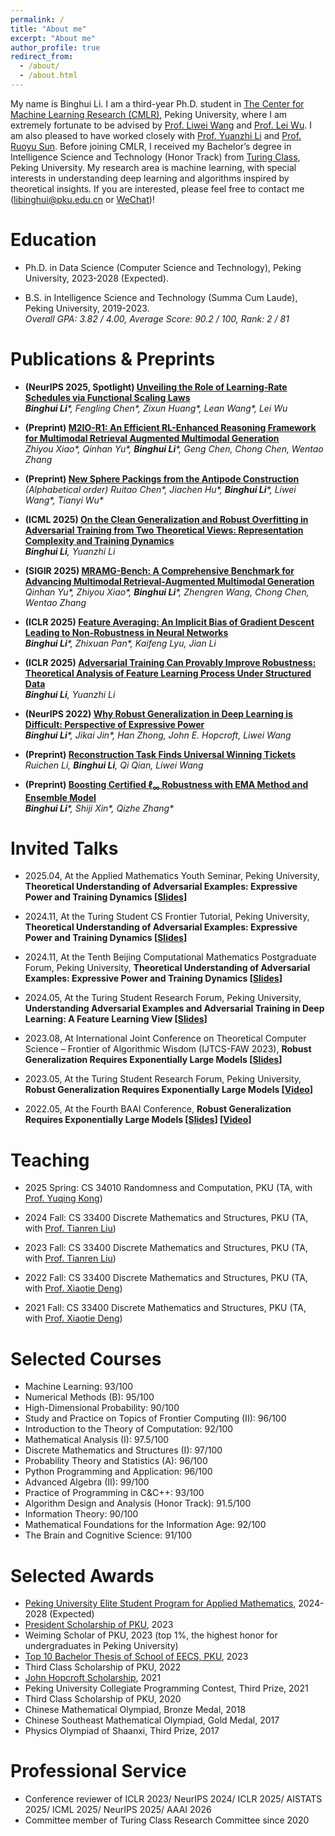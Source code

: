 ```yaml
---
permalink: /
title: "About me"
excerpt: "About me"
author_profile: true
redirect_from: 
  - /about/
  - /about.html
---
```


My name is Binghui Li. I am a third-year Ph.D. student in [The Center for Machine Learning Research (CMLR)](https://cmlr.pku.edu.cn/About/Introduction/index.htm), Peking University, where I am extremely fortunate to be advised by [Prof. Liwei Wang](http://www.liweiwang-pku.com/) and [Prof. Lei Wu](https://leiwu0.github.io/). I am also pleased to have worked closely with [Prof. Yuanzhi Li](https://mbzuai.ac.ae/study/faculty/yuanzhi-li/) and [Prof. Ruoyu Sun](https://ruoyus.github.io/). Before joining CMLR, I received my Bachelor’s degree in Intelligence Science and Technology (Honor Track) from [Turing Class](https://cfcs.pku.edu.cn/english/research/turing_program/introduction1/index.htm), Peking University. My research area is machine learning, with special interests in understanding deep learning and algorithms inspired by theoretical insights. 
If you are interested, please feel free to contact me (libinghui@pku.edu.cn or [WeChat](https://libinghui0000.github.io/WeChat.png))!

Education
=====
- Ph.D. in Data Science (Computer Science and Technology), Peking University, 2023-2028 (Expected).
  
- B.S. in Intelligence Science and Technology (Summa Cum Laude), Peking University, 2019-2023.
  <br/>
  _Overall GPA: 3.82 / 4.00, Average Score: 90.2 / 100, Rank: 2 / 81_

Publications & Preprints
=====
- **(NeurIPS 2025, Spotlight) [Unveiling the Role of Learning‑Rate Schedules via Functional Scaling Laws](https://libinghui0000.github.io/)**
  <br/>
  _**Binghui Li**\*, Fengling Chen\*, Zixun Huang\*, Lean Wang\*, Lei Wu_

- **(Preprint) [M2IO-R1: An Efficient RL-Enhanced Reasoning Framework for Multimodal Retrieval Augmented Multimodal Generation](https://arxiv.org/abs/2508.06328)**
  <br/>
  _Zhiyou Xiao\*, Qinhan Yu\*, **Binghui Li**\*, Geng Chen, Chong Chen, Wentao Zhang_

- **(Preprint) [New Sphere Packings from the Antipode Construction](https://arxiv.org/abs/2505.02394)**
  <br/>
  _(Alphabetical order) Ruitao Chen\*, Jiachen Hu\*, **Binghui Li**\*, Liwei Wang\*, Tianyi Wu\*_

- **(ICML 2025) [On the Clean Generalization and Robust Overfitting in Adversarial Training from Two Theoretical Views: Representation Complexity and Training Dynamics](https://arxiv.org/abs/2306.01271)**
  <br/>
  _**Binghui Li**, Yuanzhi Li_
  
- **(SIGIR 2025) [MRAMG-Bench: A Comprehensive Benchmark for Advancing Multimodal Retrieval-Augmented Multimodal Generation](https://arxiv.org/abs/2502.04176)**
  <br/>
  _Qinhan Yu\*, Zhiyou Xiao\*, **Binghui Li**\*, Zhengren Wang, Chong Chen, Wentao Zhang_

- **(ICLR 2025) [Feature Averaging: An Implicit Bias of Gradient Descent Leading to Non-Robustness in Neural Networks](https://arxiv.org/abs/2410.10322)**
  <br/>
  _**Binghui Li**\*, Zhixuan Pan\*, Kaifeng Lyu, Jian Li_

- **(ICLR 2025) [Adversarial Training Can Provably Improve Robustness: Theoretical Analysis of Feature Learning Process Under Structured Data](https://arxiv.org/abs/2410.08503)**
  <br/>
  _**Binghui Li**, Yuanzhi Li_

- **(NeurIPS 2022) [Why Robust Generalization in Deep Learning is Difficult: Perspective of Expressive Power](https://arxiv.org/abs/2205.13863)**
  <br/>
  _**Binghui Li**\*, Jikai Jin\*, Han Zhong, John E. Hopcroft, Liwei Wang_
  
- **(Preprint) [Reconstruction Task Finds Universal Winning Tickets](https://arxiv.org/abs/2202.11484)**
  <br/>
  _Ruichen Li, **Binghui Li**, Qi Qian, Liwei Wang_

- **(Preprint) [Boosting Certified ℓ<sub>∞</sub> Robustness with EMA Method and Ensemble Model](https://arxiv.org/abs/2107.00230)**
  <br/>
  _**Binghui Li**\*, Shiji Xin\*, Qizhe Zhang\*_

Invited Talks
=====
- 2025.04, At the Applied Mathematics Youth Seminar, Peking University, **Theoretical Understanding of Adversarial Examples: 
Expressive Power and Training Dynamics [[Slides](0402_Slides.pdf)]**

- 2024.11, At the Turing Student CS Frontier Tutorial, Peking University, **Theoretical Understanding of Adversarial Examples: 
Expressive Power and Training Dynamics [[Slides](CS_Frontier_Tutorial_Slides.pdf)]**
  
- 2024.11, At the Tenth Beijing Computational Mathematics Postgraduate Forum, Peking University, **Theoretical Understanding of Adversarial Examples: 
Expressive Power and Training Dynamics [[Slides](Math_Slides.pdf)]**

- 2024.05, At the Turing Student Research Forum, Peking University, **Understanding Adversarial Examples and Adversarial Training in Deep Learning: A Feature Learning View [[Slides](Adv_Training_Sildes.pdf)]**

- 2023.08, At International Joint Conference on Theoretical Computer Science – Frontier of Algorithmic Wisdom (IJTCS-FAW 2023), **Robust Generalization Requires Exponentially Large Models [[Slides](IJTCS_Slides.pdf)]**

- 2023.05, At the Turing Student Research Forum, Peking University, **Robust Generalization Requires Exponentially Large Models [[Video](https://www.bilibili.com/video/BV1mL411v7wx/?share_source=copy_web&vd_source=15ace44d20f0ecdd743e4865b78e402f)]**

- 2022.05, At the Fourth BAAI Conference, **Robust Generalization Requires Exponentially Large Models [[Slides](Robust_Generalization_Slides.pdf)] [[Video](https://www.bilibili.com/video/BV17B4y1Y7dP/?spm_id_from=333.337.search-card.all.click)]**

Teaching
=====
- 2025 Spring: CS 34010 Randomness and Computation, PKU (TA, with [Prof. Yuqing Kong](https://cfcs.pku.edu.cn/yuqkong/))

- 2024 Fall: CS 33400 Discrete Mathematics and Structures, PKU (TA, with [Prof. Tianren Liu](https://liutianren.com/))
  
- 2023 Fall: CS 33400 Discrete Mathematics and Structures, PKU (TA, with [Prof. Tianren Liu](https://liutianren.com/))
  
- 2022 Fall: CS 33400 Discrete Mathematics and Structures, PKU (TA, with [Prof. Xiaotie Deng](https://cfcs.pku.edu.cn/english/people/faculty/xiaotiedeng/index.htm))

- 2021 Fall: CS 33400 Discrete Mathematics and Structures, PKU (TA, with [Prof. Xiaotie Deng](https://cfcs.pku.edu.cn/english/people/faculty/xiaotiedeng/index.htm))

Selected Courses
======
- Machine Learning: 93/100
- Numerical Methods (B): 95/100
- High-Dimensional Probability: 90/100
- Study and Practice on Topics of Frontier Computing (II): 96/100
- Introduction to the Theory of Computation: 92/100
- Mathematical Analysis (I): 97.5/100
- Discrete Mathematics and Structures (I): 97/100
- Probability Theory and Statistics (A): 96/100
- Python Programming and Application: 96/100
- Advanced Algebra (II): 99/100
- Practice of Programming in C&C++: 93/100
- Algorithm Design and Analysis (Honor Track): 91.5/100
- Information Theory: 90/100
- Mathematical Foundations for the Information Age: 92/100
- The Brain and Cognitive Science: 91/100

Selected Awards
======
- [Peking University Elite Student Program for Applied Mathematics](https://cmlr.pku.edu.cn/Graduate/ElitePhDProgram/index.htm), 2024-2028 (Expected)
- [President Scholarship of PKU](https://www.ds.pku.edu.cn/xwdt/935745.htm), 2023
- Weiming Scholar of PKU, 2023 (top 1%, the highest honor for undergraduates in Peking University)
- [Top 10 Bachelor Thesis of School of EECS, PKU](https://eecs.pku.edu.cn/info/1046/5671.htm), 2023
- Third Class Scholarship of PKU, 2022
- [John Hopcroft Scholarship](https://cfcs.pku.edu.cn/english/research/turing_program/john_hopcroft_foundation/index.htm), 2021
- Peking University Collegiate Programming Contest, Third Prize, 2021
- Third Class Scholarship of PKU, 2020
- Chinese Mathematical Olympiad, Bronze Medal, 2018
- Chinese Southeast Mathematical Olympiad, Gold Medal, 2017
- Physics Olympiad of Shaanxi, Third Prize, 2017

Professional Service
======
- Conference reviewer of ICLR 2023/ NeurIPS 2024/ ICLR 2025/ AISTATS 2025/ ICML 2025/ NeurIPS 2025/ AAAI 2026
- Committee member of Turing Class Research Committee since 2020


